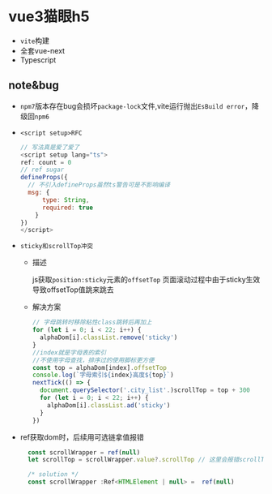 # vue3猫眼h5
- `vite`构建
- 全套vue-next
- Typescript

## note&bug
- `npm7`版本存在bug会损坏`package-lock`文件,vite运行抛出`EsBuild error`，降级回`npm6`
- `<script setup>RFC`
  ```javascript
  // 写法真是爱了爱了
  <script setup lang="ts">
  ref: count = 0
  // ref sugar
  defineProps({
    // 不引入defineProps虽然ts警告可是不影响编译
    msg: {
        type: String,
        required: true
      }
  })
  </script>
  ```

- `sticky和scrollTop冲突`
  
  - 描述
  
    js获取`position:sticky`元素的`offsetTop`
    页面滚动过程中由于sticky生效导致offsetTop值跳来跳去
  - 解决方案
    ```javascript
    // 字母跳转时移除粘性class跳转后再加上
    for (let i = 0; i < 22; i++) {
      alphaDom[i].classList.remove('sticky')
    }
    //index就是字母表的索引
    //不使用字母查找，排序过的使用脚标更方便
    const top = alphaDom[index].offsetTop
    console.log(`字母索引${index}高度${top}`)
    nextTick(() => {
      document.querySelector('.city_list'.)scrollTop = top + 300
      for (let i = 0; i < 22; i++) {
        alphaDom[i].classList.ad('sticky')
      }
    })
    ```

- ref获取dom时，后续用可选链拿值报错
  ```javascript
    const scrollWrapper = ref(null)
    let scrollTop = scrollWrapper.value?.scrollTop // 这里会报错scrollTop不存在never类型上

    /* solution */
    const scrollWrapper :Ref<HTMLElement | null> =  ref(null)

  ```